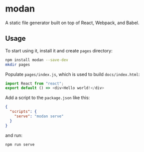 # modan

A static file generator built on top of React, Webpack, and Babel.

## Usage

To start using it, install it and create `pages` directory:

```bash
npm install modan --save-dev
mkdir pages
```

Populate `pages/index.js`, which is used to build `docs/index.html`:

```javascript
import React from "react";
export default () => <div>Hello world!</div>
```

Add a script to the `package.json` like this:

```json
{
  "scripts": {
    "serve": "modan serve"
  }
}
```

and run:

```bash
npm run serve
```
